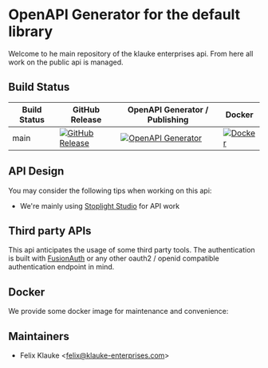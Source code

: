 # OpenAPI Generator for the default library

Welcome to he main repository of the klauke enterprises api. From here all work on the public
api is managed.

## Build Status
| Build Status 	| GitHub Release                                                                                                                                                                            	| OpenAPI Generator / Publishing                                                                                                                                                                                 	| Docker                                                                                                                                                                          	|
|--------------	|-------------------------------------------------------------------------------------------------------------------------------------------------------------------------------------------	|----------------------------------------------------------------------------------------------------------------------------------------------------------------------------------------------------------------	|---------------------------------------------------------------------------------------------------------------------------------------------------------------------------------	|
| main         	| [![GitHub Release](https://github.com/klauke-enterprises/protocol/actions/workflows/release.yml/badge.svg)](https://github.com/klauke-enterprises/protocol/actions/workflows/release.yml) 	| [![OpenAPI Generator](https://github.com/klauke-enterprises/protocol/actions/workflows/openapi-generate.yml/badge.svg)](https://github.com/klauke-enterprises/protocol/actions/workflows/openapi-generate.yml) 	| [![Docker](https://github.com/klauke-enterprises/protocol/actions/workflows/docker.yml/badge.svg)](https://github.com/klauke-enterprises/protocol/actions/workflows/docker.yml) 	|
## API Design

You may consider the following tips when working on this api:
- We're mainly using [Stoplight Studio](https://stoplight.io/studio/) for API work

## Third party APIs

This api anticipates the usage of some third party tools. The authentication is built with [FusionAuth](https://fusionauth.io/) or
any other oauth2 / openid compatible authentication endpoint in mind.

## Docker

We provide some docker image for maintenance and convenience:



## Maintainers

- Felix Klauke <[felix@klauke-enterprises.com](mailto:felix@klauke-enterprises.com)>
